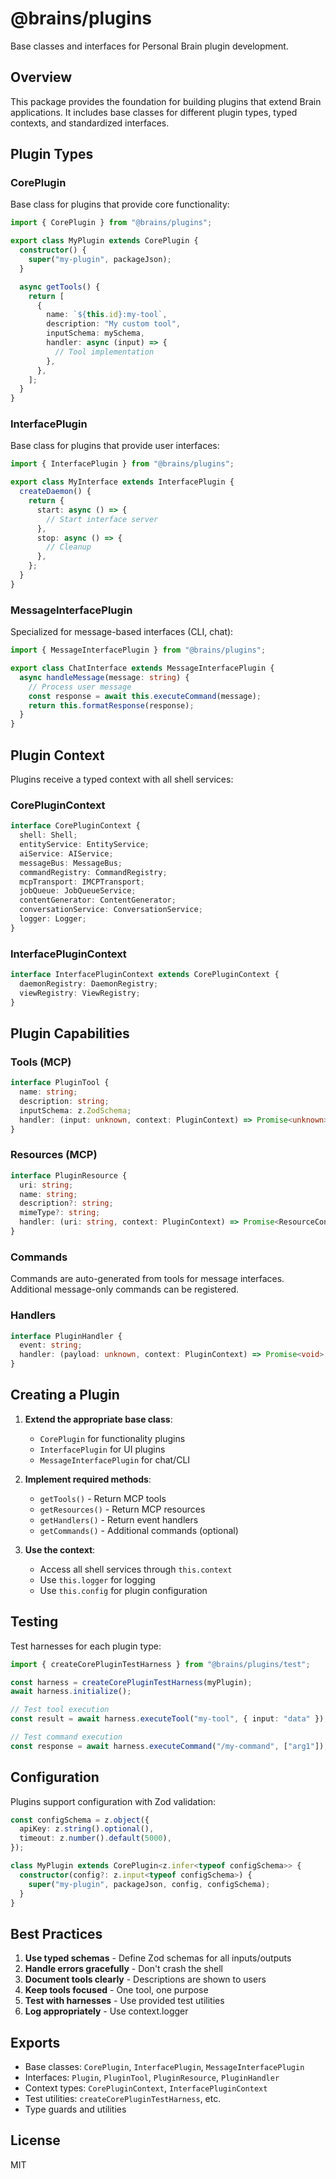 # @brains/plugins

Base classes and interfaces for Personal Brain plugin development.

## Overview

This package provides the foundation for building plugins that extend Brain applications. It includes base classes for different plugin types, typed contexts, and standardized interfaces.

## Plugin Types

### CorePlugin

Base class for plugins that provide core functionality:

```typescript
import { CorePlugin } from "@brains/plugins";

export class MyPlugin extends CorePlugin {
  constructor() {
    super("my-plugin", packageJson);
  }

  async getTools() {
    return [
      {
        name: `${this.id}:my-tool`,
        description: "My custom tool",
        inputSchema: mySchema,
        handler: async (input) => {
          // Tool implementation
        },
      },
    ];
  }
}
```

### InterfacePlugin

Base class for plugins that provide user interfaces:

```typescript
import { InterfacePlugin } from "@brains/plugins";

export class MyInterface extends InterfacePlugin {
  createDaemon() {
    return {
      start: async () => {
        // Start interface server
      },
      stop: async () => {
        // Cleanup
      },
    };
  }
}
```

### MessageInterfacePlugin

Specialized for message-based interfaces (CLI, chat):

```typescript
import { MessageInterfacePlugin } from "@brains/plugins";

export class ChatInterface extends MessageInterfacePlugin {
  async handleMessage(message: string) {
    // Process user message
    const response = await this.executeCommand(message);
    return this.formatResponse(response);
  }
}
```

## Plugin Context

Plugins receive a typed context with all shell services:

### CorePluginContext

```typescript
interface CorePluginContext {
  shell: Shell;
  entityService: EntityService;
  aiService: AIService;
  messageBus: MessageBus;
  commandRegistry: CommandRegistry;
  mcpTransport: IMCPTransport;
  jobQueue: JobQueueService;
  contentGenerator: ContentGenerator;
  conversationService: ConversationService;
  logger: Logger;
}
```

### InterfacePluginContext

```typescript
interface InterfacePluginContext extends CorePluginContext {
  daemonRegistry: DaemonRegistry;
  viewRegistry: ViewRegistry;
}
```

## Plugin Capabilities

### Tools (MCP)

```typescript
interface PluginTool {
  name: string;
  description: string;
  inputSchema: z.ZodSchema;
  handler: (input: unknown, context: PluginContext) => Promise<unknown>;
}
```

### Resources (MCP)

```typescript
interface PluginResource {
  uri: string;
  name: string;
  description?: string;
  mimeType?: string;
  handler: (uri: string, context: PluginContext) => Promise<ResourceContent>;
}
```

### Commands

Commands are auto-generated from tools for message interfaces. Additional message-only commands can be registered.

### Handlers

```typescript
interface PluginHandler {
  event: string;
  handler: (payload: unknown, context: PluginContext) => Promise<void>;
}
```

## Creating a Plugin

1. **Extend the appropriate base class**:
   - `CorePlugin` for functionality plugins
   - `InterfacePlugin` for UI plugins
   - `MessageInterfacePlugin` for chat/CLI

2. **Implement required methods**:
   - `getTools()` - Return MCP tools
   - `getResources()` - Return MCP resources
   - `getHandlers()` - Return event handlers
   - `getCommands()` - Additional commands (optional)

3. **Use the context**:
   - Access all shell services through `this.context`
   - Use `this.logger` for logging
   - Use `this.config` for plugin configuration

## Testing

Test harnesses for each plugin type:

```typescript
import { createCorePluginTestHarness } from "@brains/plugins/test";

const harness = createCorePluginTestHarness(myPlugin);
await harness.initialize();

// Test tool execution
const result = await harness.executeTool("my-tool", { input: "data" });

// Test command execution
const response = await harness.executeCommand("/my-command", ["arg1"]);
```

## Configuration

Plugins support configuration with Zod validation:

```typescript
const configSchema = z.object({
  apiKey: z.string().optional(),
  timeout: z.number().default(5000),
});

class MyPlugin extends CorePlugin<z.infer<typeof configSchema>> {
  constructor(config?: z.input<typeof configSchema>) {
    super("my-plugin", packageJson, config, configSchema);
  }
}
```

## Best Practices

1. **Use typed schemas** - Define Zod schemas for all inputs/outputs
2. **Handle errors gracefully** - Don't crash the shell
3. **Document tools clearly** - Descriptions are shown to users
4. **Keep tools focused** - One tool, one purpose
5. **Test with harnesses** - Use provided test utilities
6. **Log appropriately** - Use context.logger

## Exports

- Base classes: `CorePlugin`, `InterfacePlugin`, `MessageInterfacePlugin`
- Interfaces: `Plugin`, `PluginTool`, `PluginResource`, `PluginHandler`
- Context types: `CorePluginContext`, `InterfacePluginContext`
- Test utilities: `createCorePluginTestHarness`, etc.
- Type guards and utilities

## License

MIT
